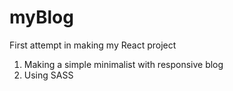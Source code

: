 # myBlog

First attempt in making my React project

1. Making a simple minimalist with responsive blog 
2. Using SASS